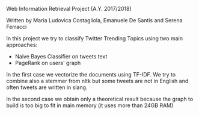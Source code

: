 Web Information Retrieval Project (A.Y. 2017/2018)

Written by Maria Ludovica Costagliola, Emanuele De Santis and Serena Ferracci

In this project we try to classify Twitter Trending Topics using two main approaches:
* Naive Bayes Classifier on tweets text
* PageRank on users' graph

In the first case we vectorize the documents using TF-IDF. We try to combine also a stemmer from nltk
but some tweets are not in English and often tweets are written in slang.

In the second case we obtain only a theoretical result because the graph to build is too big to fit in main memory
(it uses more than 24GB RAM)
